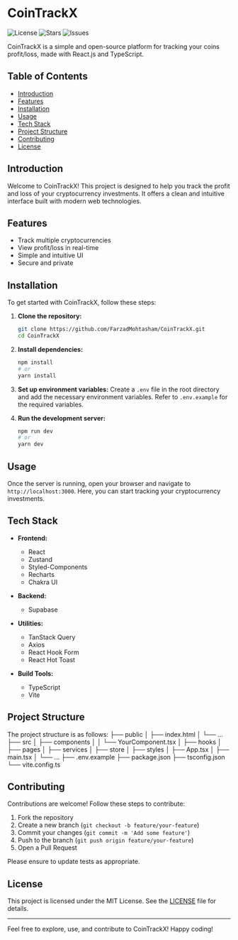 # CoinTrackX

![License](https://img.shields.io/github/license/FarzadMohtasham/CoinTrackX)
![Stars](https://img.shields.io/github/stars/FarzadMohtasham/CoinTrackX)
![Issues](https://img.shields.io/github/issues/FarzadMohtasham/CoinTrackX)

CoinTrackX is a simple and open-source platform for tracking your coins profit/loss, made with React.js and TypeScript.

## Table of Contents

-  [Introduction](#introduction)
-  [Features](#features)
-  [Installation](#installation)
-  [Usage](#usage)
-  [Tech Stack](#tech-stack)
-  [Project Structure](#project-structure)
-  [Contributing](#contributing)
-  [License](#license)

## Introduction

Welcome to CoinTrackX! This project is designed to help you track the profit and loss of your cryptocurrency
investments. It offers a clean and intuitive interface built with modern web technologies.

## Features

-  Track multiple cryptocurrencies
-  View profit/loss in real-time
-  Simple and intuitive UI
-  Secure and private

## Installation

To get started with CoinTrackX, follow these steps:

1. **Clone the repository:**

   ```bash
   git clone https://github.com/FarzadMohtasham/CoinTrackX.git
   cd CoinTrackX
   ```

2. **Install dependencies:**

   ```bash
   npm install
   # or
   yarn install
   ```

3. **Set up environment variables:**
   Create a `.env` file in the root directory and add the necessary environment variables. Refer to `.env.example` for
   the required variables.

4. **Run the development server:**
   ```bash
   npm run dev
   # or
   yarn dev
   ```

## Usage

Once the server is running, open your browser and navigate to `http://localhost:3000`. Here, you can start tracking your
cryptocurrency investments.

## Tech Stack

-  **Frontend:**

   -  React
   -  Zustand
   -  Styled-Components
   -  Recharts
   -  Chakra UI

-  **Backend:**

   -  Supabase

-  **Utilities:**

   -  TanStack Query
   -  Axios
   -  React Hook Form
   -  React Hot Toast

-  **Build Tools:**
   -  TypeScript
   -  Vite

## Project Structure

The project structure is as follows:
├── public
│ ├── index.html
│ └── ...
├── src
│ ├── components
│ │ └── YourComponent.tsx
│ ├── hooks
│ ├── pages
│ ├── services
│ ├── store
│ ├── styles
│ ├── App.tsx
│ ├── main.tsx
│ └── ...
├── .env.example
├── package.json
├── tsconfig.json
└── vite.config.ts

## Contributing

Contributions are welcome! Follow these steps to contribute:

1. Fork the repository
2. Create a new branch (`git checkout -b feature/your-feature`)
3. Commit your changes (`git commit -m 'Add some feature'`)
4. Push to the branch (`git push origin feature/your-feature`)
5. Open a Pull Request

Please ensure to update tests as appropriate.

## License

This project is licensed under the MIT License. See the [LICENSE](LICENSE) file for details.

---

Feel free to explore, use, and contribute to CoinTrackX! Happy coding!
